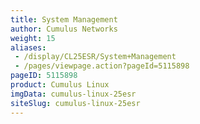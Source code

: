 ```yaml
---
title: System Management
author: Cumulus Networks
weight: 15
aliases:
 - /display/CL25ESR/System+Management
 - /pages/viewpage.action?pageId=5115898
pageID: 5115898
product: Cumulus Linux
imgData: cumulus-linux-25esr
siteSlug: cumulus-linux-25esr
---
```

